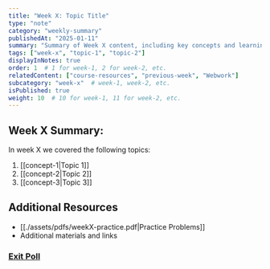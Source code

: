 ```yaml
---
title: "Week X: Topic Title"
type: "note"
category: "weekly-summary"
publishedAt: "2025-01-11"
summary: "Summary of Week X content, including key concepts and learning objectives."
tags: ["week-x", "topic-1", "topic-2"]
displayInNotes: true
order: 1  # 1 for week-1, 2 for week-2, etc.
relatedContent: ["course-resources", "previous-week", "Webwork"]
subcategory: "week-x"  # week-1, week-2, etc.
isPublished: true
weight: 10  # 10 for week-1, 11 for week-2, etc.
---
```


## Week X Summary:

In week X we covered the following topics:

1) [[concept-1|Topic 1]]
2) [[concept-2|Topic 2]]
3) [[concept-3|Topic 3]]

## Additional Resources
- [[./assets/pdfs/weekX-practice.pdf|Practice Problems]]
- Additional materials and links

### [Exit Poll](https://forms.gle/XXXXX) 